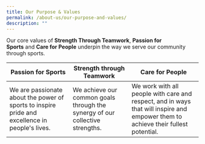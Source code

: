 ```yaml
---
title: Our Purpose & Values
permalink: /about-us/our-purpose-and-values/
description: ""
---
```


Our core values of **Strength Through Teamwork**, **Passion for Sports** and **Care for People** underpin the way we serve our community through sports.


| **Passion for Sports** | **Strength through Teamwork** | **Care for People** |
| -------- | -------- | -------- |
| We are passionate about the power of sports to inspire pride and excellence in people's lives.       |  We achieve our common goals through the synergy of our collective strengths.       | We work with all people with care and respect, and in ways that will inspire and empower them to achieve their fullest potential.     |